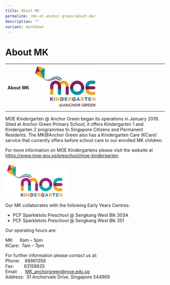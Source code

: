 ```yaml
---
title: About MK
permalink: /mk-at-anchor-green/about-mk/
description: ""
variant: markdown
---
```

About MK
========

<table>
<tbody>
<tr>
	<th align="right"><nobr>About MK</nobr></th>
<th align="left"><img src="/images/MK/Main/MK_AnchorGreen.jpg" style="width:50%"></th>
</tr>
</tbody></table>

MOE Kindergarten @ Anchor Green began its operations in January 2019. Sited at Anchor Green Primary School, it offers Kindergarten 1 and Kindergarten 2 programmes to Singapore Citizens and Permanent Residents. The MK@Anchor Green also has a Kindergarten Care (KCare) service that currently offers before school care to our enrolled MK children.

For more information on MOE Kindergartens please visit the website at <a href="https://www.moe.gov.sg/preschool/moe-kindergarten" target="_blank">https://www.moe.gov.sg/preschool/moe-kindergarten</a>.

<img src="/images/MK/Main/MOE%20Kindergarten2.jpg" style="width:40%">

Our MK collaborates with the following Early Years Centres:

*   PCF Sparkletots Preschool @ Sengkang West Blk 303A
*   PCF Sparkletots Preschool @ Sengkang West Blk 351

Our operating hours are:

MK:&nbsp;&nbsp;&nbsp; &nbsp;8am – 5pm  
KCare:&nbsp; 7am – 7pm

For further information please contact us at:&nbsp;  
Phone:&nbsp; &nbsp; 68861356  
Fax:&nbsp;&nbsp; &nbsp;&nbsp;&nbsp; &nbsp;63159825  
Email:&nbsp;&nbsp; &nbsp;&nbsp;&nbsp;[MK\_anchorgreen@moe.edu.sg](mailto:MK_anchorgreen@moe.edu.sg)  
Address:&nbsp;&nbsp;31 Anchorvale Drive. Singapore 544969